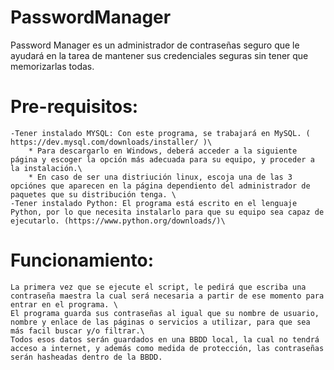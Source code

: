 # PasswordManager
 Password Manager es un administrador de contraseñas seguro que le ayudará en la tarea de mantener sus credenciales seguras sin tener que memorizarlas todas.

 # Pre-requisitos:
    -Tener instalado MYSQL: Con este programa, se trabajará en MySQL. ( https://dev.mysql.com/downloads/installer/ )\
        * Para descargarlo en Windows, deberá acceder a la siguiente página y escoger la opción más adecuada para su equipo, y proceder a la instalación.\
        * En caso de ser una distriución linux, escoja una de las 3 opciónes que aparecen en la página dependiento del administrador de paquetes que su distribución tenga. \
    -Tener instalado Python: El programa está escrito en el lenguaje Python, por lo que necesita instalarlo para que su equipo sea capaz de ejecutarlo. (https://www.python.org/downloads/)\
 # Funcionamiento:
    La primera vez que se ejecute el script, le pedirá que escriba una contraseña maestra la cual será necesaria a partir de ese momento para entrar en el programa. \
    El programa guarda sus contraseñas al igual que su nombre de usuario, nombre y enlace de las páginas o servicios a utilizar, para que sea más facil buscar y/o filtrar.\
    Todos esos datos serán guardados en una BBDD local, la cual no tendrá acceso a internet, y además como medida de protección, las contraseñas serán hasheadas dentro de la BBDD.
